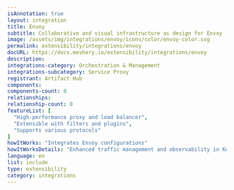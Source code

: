 ```yaml
---
isAnnotation: true
layout: integration
title: Envoy
subtitle: Collaborative and visual infrastructure as design for Envoy
image: /assets/img/integrations/envoy/icons/color/envoy-color.svg
permalink: extensibility/integrations/envoy
docURL: https://docs.meshery.io/extensibility/integrations/envoy
description: 
integrations-category: Orchestration & Management
integrations-subcategory: Service Proxy
registrant: Artifact Hub
components: 
components-count: 0
relationships: 
relationship-count: 0
featureList: [
  "High-performance proxy and load balancer",
  "Extensible with filters and plugins",
  "Supports various protocols"
]
howItWorks: "Integrates Envoy configurations"
howItWorksDetails: "Enhanced traffic management and observability in Kubernetes"
language: en
list: include
type: extensibility
category: integrations
---
```

